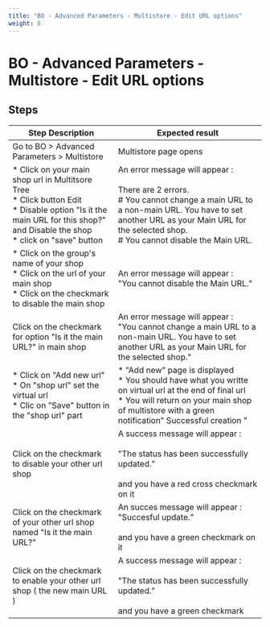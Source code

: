 ```yaml
---
title: "BO - Advanced Parameters - Multistore - Edit URL options"
weight: 8
---
```


# BO - Advanced Parameters - Multistore - Edit URL options
## Steps
| Step Description | Expected result |
| ----- | ----- |
| Go to BO > Advanced Parameters > Multistore | Multistore page opens |
| * Click on your main shop url in Multitsore Tree <br> * Click button Edit<br> * Disable option "Is it the main URL for this shop?" and Disable the shop<br> * click on "save" button | An error message will appear : <br><br>There are 2 errors.<br> # You cannot change a main URL to a non-main URL. You have to set another URL as your Main URL for the selected shop.<br> # You cannot disable the Main URL. |
| * Click on the group's name of your shop<br> * Click on the url of your main shop<br> * Click on the checkmark to disable the main shop | An error message will appear : <br> "You cannot disable the Main URL." |
| Click on the checkmark for option "Is it the main URL?" in main shop | An error message will appear : <br> "You cannot change a main URL to a non-main URL. You have to set another URL as your Main URL for the selected shop." |
| * Click on "Add new url"<br> * On "shop url" set the virtual url<br> * Clic on "Save" button in the "shop url" part | * "Add new" page is displayed <br> * You should have what you writte on virtual url at the end of final url<br> * You will return on your main shop of multistore with a green notification" Successful creation " |
| Click on the checkmark to disable your other url shop | A success message will appear :<br><br>"The status has been successfully updated."<br><br>and you have a red cross checkmark on it |
| Click on the checkmark of your other url shop named "Is it the main URL?" | An succes message will appear : <br> "Succesful update."<br><br>and you have a green checkmark on it |
| Click on the checkmark to enable your other url shop ( the new main URL ) | A success message will appear :<br><br>"The status has been successfully updated."<br><br>and you have a green checkmark |
